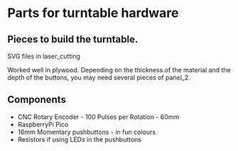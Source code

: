 # Parts for turntable hardware

## Pieces to build the turntable.

SVG files in laser_cutting

Worked well in plywood. Depending on the thickness of the material and the depth of the buttons, you may need several pieces of panel_2.

## Components

* CNC Rotary Encoder - 100 Pulses per Rotation - 60mm
* RaspberryPi Pico
* 16mm Momentary pushbuttons - in fun colours
* Resistors if using LEDs in the pushbuttons
